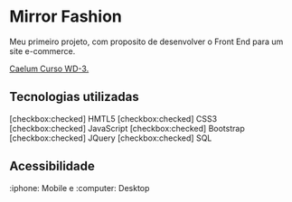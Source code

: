 <h1>Mirror Fashion</h1>
<p>Meu primeiro projeto, com proposito de desenvolver o Front End para um site e-commerce.</p>
<a href="https://www.caelum.com.br/curso-html-css-javascript?id=8794"> Caelum Curso WD-3.</a>
<h2>Tecnologias utilizadas</h2>
<p>

[checkbox:checked] HMTL5
[checkbox:checked] CSS3
[checkbox:checked] JavaScript
[checkbox:checked] Bootstrap 
[checkbox:checked] JQuery
[checkbox:checked] SQL

</p>
<h2>Acessibilidade</h2>
<p>:iphone: Mobile e :computer: Desktop</p> 
